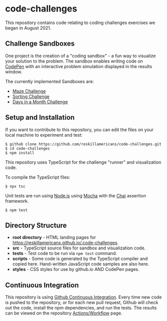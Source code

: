 # code-challenges
This repository contains code relating to coding challenges
exercises we began in August 2021.

## Challenge Sandboxes

One project is the creation of a "coding sandbox" - a fun way
to visualize your solution to the problem.  The sandbox enables
writing code on [CodePen](http://codepen.io) with an interactive
problem simulation displayed in the results window.

The currently implemented Sandboxes are:

- [Maze Challenge](https://reskillamericans.github.io/code-challenges/maze-challenge)
- [Sorting Challenge](https://reskillamericans.github.io/code-challenges/sorting-challenge)
- [Days in a Month Challenge](https://reskillamericans.github.io/code-challenges/days-in-a-month)

## Setup and Installation

If you want to contribute to this repository, you can edit the files
on your local machine to experiment and test:

```
$ github clone https://github.com/reskillamericans/code-challenges.git
$ cd code-challenges
$ npm install
```

This repository uses TypeScript for the challenge "runner" and visualization
code.

To compile the TypeScript files:

```
$ npx tsc
```

Unit tests are run using [Node.js](https://nodejs.org/en/) using [Mocha](https://mochajs.org/) with the [Chai](https://www.chaijs.com/) assertion framework.

```
$ npm test
```

## Directory Structure

- **root directory** - HTML landing pages for https://reskillamericans.github.io/.code-challenges.
- **src** - TypeScript source files for sandbox and visualization code.
- **tests** - Test code to be run via ```npm test``` command.
- **scripts** - Some code is generated by the TypeScript compiler and copied here.  Hand-written JavaScript code samples are also here.
- **styles** - CSS styles for use by github.io AND CodePen pages.

## Continuous Integration

This repository is using [Github Continuous Integration](https://docs.github.com/es/actions/guides/building-and-testing-nodejs).  Every time new code
is pushed to the repository, or for each new pull request, Github will
check out the code, install the npm dependencies, and run the tests.  The
results can be viewed on the repository [Actions/Workflow](https://github.com/reskillamericans/code-challenges/actions/workflows/node-ci.yml) page.
